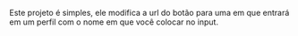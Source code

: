 Este projeto é simples, ele modifica a url do botão para uma em que entrará em um perfil com o nome em que você colocar no input.